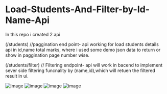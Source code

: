 # Load-Students-And-Filter-by-Id-Name-Api

In this repo i created 2 api 

(/students)
//paggination end point- api working for load students details api in id,name total marks, where i used some demo json data to return or show in paggination page number wise.

(/students/filter)
// Filtering endpoint- api will work in bacend to implement sever side filtering funcnality by (name,id),which will retuen the filtered result in ui.

![image](https://github.com/badalparija24/Load-Students-And-Filter-by-Id-Name-Api/assets/83272486/e17887ee-ff7f-4a45-bf57-9345c844863d)
![image](https://github.com/badalparija24/Load-Students-And-Filter-by-Id-Name-Api/assets/83272486/dcee5471-344c-4c12-b4f7-3914eea2fd21)
![image](https://github.com/badalparija24/Load-Students-And-Filter-by-Id-Name-Api/assets/83272486/a43cff5d-678a-4727-8d3d-b8cfcabfd37a)
![image](https://github.com/badalparija24/Load-Students-And-Filter-by-Id-Name-Api/assets/83272486/6c65507b-0685-4706-ac64-018d17d05727)



